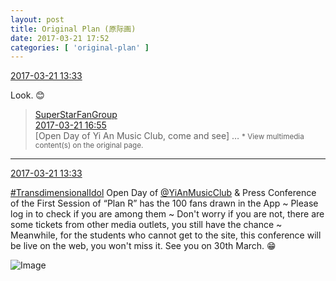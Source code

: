 ```yaml
---
layout: post
title: Original Plan (原际画)
date: 2017-03-21 17:52
categories: [ 'original-plan' ]
---
```


<div class="weibo-info">
  <a href="http://weibo.com/5626539553/EAOhe0skG">2017-03-21 13:33</a>
</div>

Look. :blush:

<!-- more -->

> <div class="weibo-post-name">
>   <a href="http://weibo.com/sfantuan">SuperStarFanGroup</a>
> </div>
> <div class="weibo-info">
>   <a href="http://weibo.com/5590124843/EvoZA9evT">2017-03-21 16:55</a>
> </div>
> [Open Day of Yi An Music Club, come and see] …  
> <small>* View multimedia content(s) on the original page.</small>

---

<div class="weibo-info">
  <a href="http://weibo.com/5626539553/EAOhe0skG">2017-03-21 13:33</a>
</div>

[#TransdimensionalIdol](http://weibo.com/p/100808fab985aab0bfb2724bf4d29856cf6ee7) Open Day of [@YiAnMusicClub](http://weibo.com/u/6094546964) & Press Conference of the First Session of “Plan R” has the 100 fans drawn in the App ~ Please log in to check if you are among them ~ Don't worry if you are not, there are some tickets from other media outlets, you still have the chance ~ Meanwhile, for the students who cannot get to the site, this conference will be live on the web, you won't miss it. See you on 30th March. :grin:

![Image](http://wx3.sinaimg.cn/mw690/0068MnXXgy1fduei2bddcj30m80vghap.jpg)
